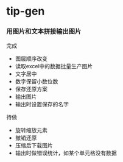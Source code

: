 # tip-gen
### 用图片和文本拼接输出图片

完成
- 图层顺序改变
- 读取excel中的数据批量生产图片
- 文字居中
- 数字保留小数位数
- 保存还原方案
- 输出图片
- 输出时设置保存的名字

待做
- 旋转缩放元素
- 撤销还原
- 压缩后下载图片
- 输出时做错误统计，如某个单元格没有数据

